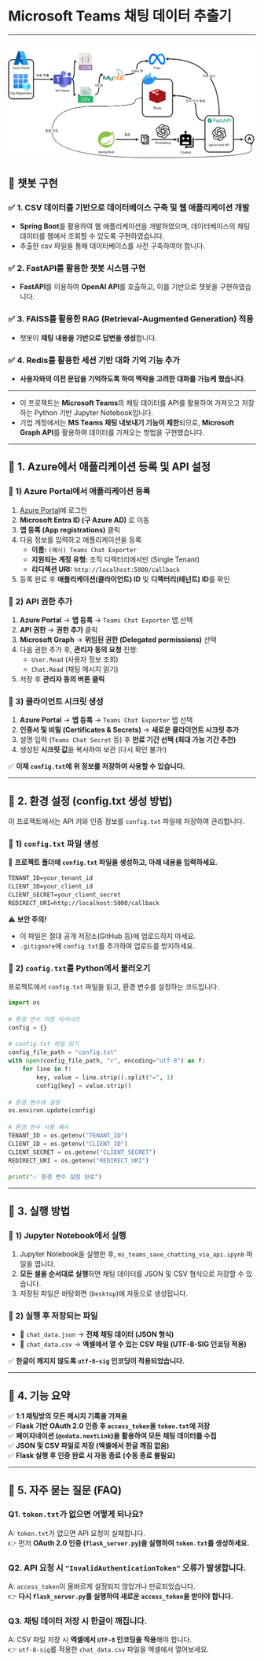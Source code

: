 # **Microsoft Teams 채팅 데이터 추출기**  
---
![설명](images/Workflow.png)
---
## 🚀 **챗봇 구현**
### ✅ **1. CSV 데이터를 기반으로 데이터베이스 구축 및 웹 애플리케이션 개발**
- **Spring Boot**를 활용하여 웹 애플리케이션을 개발하였으며, 데이터베이스의 채팅 데이터를 웹에서 조회할 수 있도록 구현하였습니다.
- 추출한 csv 파일을 통해 데이터베이스를 사전 구축하여야 합니다.

### ✅ **2. FastAPI를 활용한 챗봇 시스템 구현**
- **FastAPI**를 이용하여 **OpenAI API**를 호출하고, 이를 기반으로 챗봇을 구현하였습니다.

### ✅ **3. FAISS를 활용한 RAG (Retrieval-Augmented Generation) 적용**
- 챗봇이 **채팅 내용을 기반으로 답변을 생성**합니다.

### ✅ **4. Redis를 활용한 세션 기반 대화 기억 기능 추가**
- **사용자와의 이전 문답을 기억하도록 하여 맥락을 고려한 대화를 가능케 했습니다.**

---

- 이 프로젝트는 **Microsoft Teams**의 채팅 데이터를 API를 활용하여 가져오고 저장하는 Python 기반 Jupyter Notebook입니다.  
- 기업 계정에서는 **MS Teams 채팅 내보내기 기능이 제한**되므로, **Microsoft Graph API**를 활용하여 데이터를 가져오는 방법을 구현했습니다.  

---

## 📌 **1. Azure에서 애플리케이션 등록 및 API 설정**  
### **🔹 1) Azure Portal에서 애플리케이션 등록**  
1. [Azure Portal](https://portal.azure.com/)에 로그인  
2. **Microsoft Entra ID (구 Azure AD)** 로 이동  
3. **앱 등록 (App registrations)** 클릭  
4. 다음 정보를 입력하고 애플리케이션을 등록  
   - **이름:** `(예시) Teams Chat Exporter`  
   - **지원되는 계정 유형:** 조직 디렉터리에서만 (Single Tenant)  
   - **리디렉션 URI:** `http://localhost:5000/callback`  
5. 등록 완료 후 **애플리케이션(클라이언트) ID** 및 **디렉터리(테넌트) ID**를 확인  

### **🔹 2) API 권한 추가**  
1. **Azure Portal** → **앱 등록** → `Teams Chat Exporter` 앱 선택  
2. **API 권한** → **권한 추가** 클릭  
3. **Microsoft Graph** → **위임된 권한 (Delegated permissions)** 선택  
4. 다음 권한 추가 후, **관리자 동의 요청** 진행:  
   - `User.Read` (사용자 정보 조회)  
   - `Chat.Read` (채팅 메시지 읽기)  
5. 저장 후 **관리자 동의 버튼 클릭**  

### **🔹 3) 클라이언트 시크릿 생성**  
1. **Azure Portal** → **앱 등록** → `Teams Chat Exporter` 앱 선택  
2. **인증서 및 비밀 (Certificates & Secrets)** → **새로운 클라이언트 시크릿 추가**  
3. 설명 입력 (`Teams Chat Secret` 등) 후 **만료 기간 선택 (최대 가능 기간 추천)**  
4. 생성된 **시크릿 값**을 복사하여 보관 (다시 확인 불가!)  

✅ **이제 `config.txt`에 위 정보를 저장하여 사용할 수 있습니다.**  

---

## 📌 **2. 환경 설정 (config.txt 생성 방법)**  
이 프로젝트에서는 API 키와 인증 정보를 `config.txt` 파일에 저장하여 관리합니다.  

### **🔹 1) `config.txt` 파일 생성**  
📜 **프로젝트 폴더에 `config.txt` 파일을 생성하고, 아래 내용을 입력하세요.**  
```txt
TENANT_ID=your_tenant_id
CLIENT_ID=your_client_id
CLIENT_SECRET=your_client_secret
REDIRECT_URI=http://localhost:5000/callback
```
⚠ **보안 주의!**  
- 이 파일은 절대 공개 저장소(GitHub 등)에 업로드하지 마세요.  
- `.gitignore`에 `config.txt`를 추가하여 업로드를 방지하세요.  

### **🔹 2) `config.txt`를 Python에서 불러오기**  
프로젝트에서 `config.txt` 파일을 읽고, 환경 변수를 설정하는 코드입니다.  
```python
import os

# 환경 변수 저장 딕셔너리
config = {}

# config.txt 파일 읽기
config_file_path = "config.txt"
with open(config_file_path, "r", encoding="utf-8") as f:
    for line in f:
        key, value = line.strip().split("=", 1)
        config[key] = value.strip()

# 환경 변수에 설정
os.environ.update(config)

# 환경 변수 사용 예시
TENANT_ID = os.getenv("TENANT_ID")
CLIENT_ID = os.getenv("CLIENT_ID")
CLIENT_SECRET = os.getenv("CLIENT_SECRET")
REDIRECT_URI = os.getenv("REDIRECT_URI")

print("✅ 환경 변수 설정 완료")
```

---

## 📌 **3. 실행 방법**  
### **🔹 1) Jupyter Notebook에서 실행**  
1. Jupyter Notebook을 실행한 후, `ms_teams_save_chatting_via_api.ipynb` 파일을 엽니다.  
2. **모든 셀을 순서대로 실행**하면 채팅 데이터를 JSON 및 CSV 형식으로 저장할 수 있습니다.  
3. 저장된 파일은 바탕화면 (`Desktop`)에 자동으로 생성됩니다.  

### **🔹 2) 실행 후 저장되는 파일**  
- 📜 `chat_data.json` → **전체 채팅 데이터 (JSON 형식)**  
- 📜 `chat_data.csv` → **엑셀에서 열 수 있는 CSV 파일 (UTF-8-SIG 인코딩 적용)**  

✅ **한글이 깨지지 않도록 `utf-8-sig` 인코딩이 적용되었습니다.**  

---

## 📌 **4. 기능 요약**  
✅ **1:1 채팅방의 모든 메시지 기록을 가져옴**  
✅ **Flask 기반 OAuth 2.0 인증 후 `access_token`을 `token.txt`에 저장**  
✅ **페이지네이션 (`@odata.nextLink`)을 활용하여 모든 채팅 데이터를 수집**  
✅ **JSON 및 CSV 파일로 저장 (엑셀에서 한글 깨짐 없음)**  
✅ **Flask 실행 후 인증 완료 시 자동 종료 (수동 종료 불필요)**  

---

## 📌 **5. 자주 묻는 질문 (FAQ)**  
### **Q1. `token.txt`가 없으면 어떻게 되나요?**  
A: `token.txt`가 없으면 API 요청이 실패합니다.  
👉 먼저 **OAuth 2.0 인증 (`flask_server.py`)을 실행하여 `token.txt`를 생성하세요.**  

### **Q2. API 요청 시 `"InvalidAuthenticationToken"` 오류가 발생합니다.**  
A: `access_token`이 올바르게 설정되지 않았거나 만료되었습니다.  
👉 **다시 `flask_server.py`를 실행하여 새로운 `access_token`을 받아야 합니다.**  

### **Q3. 채팅 데이터 저장 시 한글이 깨집니다.**  
A: CSV 파일 저장 시 **엑셀에서 `UTF-8` 인코딩을 적용**해야 합니다.  
👉 `utf-8-sig`를 적용한 `chat_data.csv` 파일을 엑셀에서 열어보세요.  
